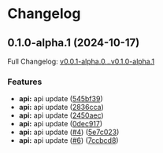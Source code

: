 # Changelog

## 0.1.0-alpha.1 (2024-10-17)

Full Changelog: [v0.0.1-alpha.0...v0.1.0-alpha.1](https://github.com/OmniStack-sh/omnistack-python/compare/v0.0.1-alpha.0...v0.1.0-alpha.1)

### Features

* **api:** api update ([545bf39](https://github.com/OmniStack-sh/omnistack-python/commit/545bf39e870e41cd9c4ec86ccf352cb2bef51fe9))
* **api:** api update ([2836cca](https://github.com/OmniStack-sh/omnistack-python/commit/2836cca7259167b83822071d5a2a5b006e843ee5))
* **api:** api update ([2450aec](https://github.com/OmniStack-sh/omnistack-python/commit/2450aecdf56d0aebfdd137131bf9d140550c6ae6))
* **api:** api update ([0dec917](https://github.com/OmniStack-sh/omnistack-python/commit/0dec917406f10897a4fda28282b302cee186698b))
* **api:** api update ([#4](https://github.com/OmniStack-sh/omnistack-python/issues/4)) ([5e7c023](https://github.com/OmniStack-sh/omnistack-python/commit/5e7c0235ada46c62aaab7ebd72b6184c34b89dc2))
* **api:** api update ([#6](https://github.com/OmniStack-sh/omnistack-python/issues/6)) ([7ccbcd8](https://github.com/OmniStack-sh/omnistack-python/commit/7ccbcd82e2b8ef20e21b00632f1d6d2285ce07d4))
